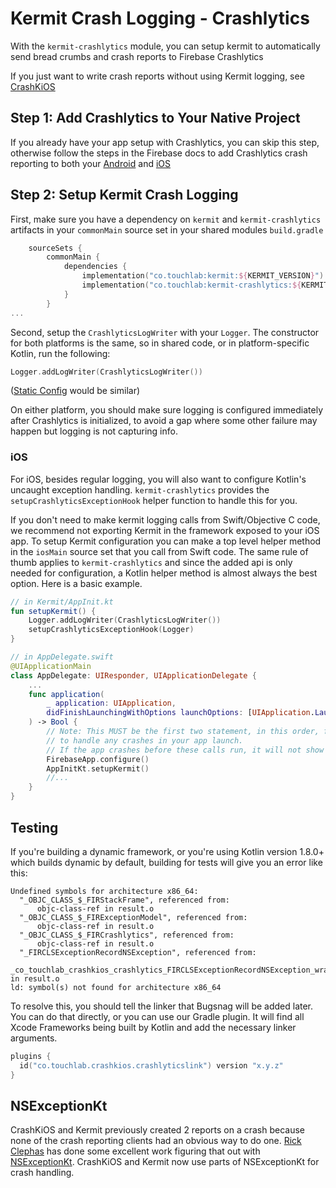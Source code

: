 # Kermit Crash Logging - Crashlytics

With the `kermit-crashlytics` module, you can setup kermit to automatically send bread crumbs and crash reports to 
Firebase Crashlytics

If you just want to write crash reports without using Kermit logging, see [CrashKiOS](https://github.com/touchlab/CrashKiOS)

## Step 1: Add Crashlytics to Your Native Project
If you already have your app setup with Crashlytics, you can skip this step, otherwise follow the steps in the Firebase 
docs to add Crashlytics crash reporting to both your [Android](https://firebase.google.com/docs/crashlytics/get-started?authuser=0&platform=android) 
and [iOS](https://firebase.google.com/docs/crashlytics/get-started?authuser=0&platform=ios) 

## Step 2: Setup Kermit Crash Logging 
First, make sure you have a dependency on `kermit` and `kermit-crashlytics` artifacts in your `commonMain` source set in 
your shared modules `build.gradle`
```kotlin
    sourceSets {
        commonMain {
            dependencies {
                implementation("co.touchlab:kermit:${KERMIT_VERSION}")
                implementation("co.touchlab:kermit-crashlytics:${KERMIT_VERSION}")
            }
        }
...
```

Second, setup the `CrashlyticsLogWriter` with your `Logger`. The constructor for both platforms is the same, so in 
shared code, or in platform-specific Kotlin, run the following:

```kotlin
Logger.addLogWriter(CrashlyticsLogWriter())
```

([Static Config](../Kermit#local-configuration) would be similar)

On either  platform, you should make sure logging is configured immediately after Crashlytics is initialized, to avoid 
a gap where some other failure may happen but logging is not capturing info.

### iOS

For iOS, besides regular logging, you will also want to configure Kotlin's uncaught exception handling. `kermit-crashlytics` 
provides the `setupCrashlyticsExceptionHook` helper function to handle this for you.

If you don't need to make kermit logging calls from Swift/Objective C code, we recommend not exporting Kermit in the 
framework exposed to your iOS app. To setup Kermit configuration you can make a top level helper method in
the `iosMain` source set that you call from Swift code. The same rule of thumb applies
to `kermit-crashlytics` and since the added api is only needed for configuration, a Kotlin helper method is
almost always the best option. Here is a basic example.

```kotlin
// in Kermit/AppInit.kt
fun setupKermit() {
    Logger.addLogWriter(CrashlyticsLogWriter())
    setupCrashlyticsExceptionHook(Logger)
}
```

```swift
// in AppDelegate.swift
@UIApplicationMain
class AppDelegate: UIResponder, UIApplicationDelegate {
    ...
    func application(
        _ application: UIApplication, 
        didFinishLaunchingWithOptions launchOptions: [UIApplication.LaunchOptionsKey: Any]?
    ) -> Bool {
        // Note: This MUST be the first two statement, in this order, for Kermit and Crashlytics
        // to handle any crashes in your app launch. 
        // If the app crashes before these calls run, it will not show up properly in the dashboard
        FirebaseApp.configure()
        AppInitKt.setupKermit()
        //...
    }
}
```

## Testing

If you're building a dynamic framework, or you're using Kotlin version 1.8.0+ which builds dynamic by default,
building for tests will give you an error like this:
```shell
Undefined symbols for architecture x86_64:
  "_OBJC_CLASS_$_FIRStackFrame", referenced from:
      objc-class-ref in result.o
  "_OBJC_CLASS_$_FIRExceptionModel", referenced from:
      objc-class-ref in result.o
  "_OBJC_CLASS_$_FIRCrashlytics", referenced from:
      objc-class-ref in result.o
  "_FIRCLSExceptionRecordNSException", referenced from:
      _co_touchlab_crashkios_crashlytics_FIRCLSExceptionRecordNSException_wrapper0 in result.o
ld: symbol(s) not found for architecture x86_64
```
To resolve this, you should tell the linker that Bugsnag will be added later. You can do that directly, or you can use our Gradle plugin. It will find all Xcode Frameworks being built by Kotlin and add the necessary linker arguments.

```kotlin
plugins {
  id("co.touchlab.crashkios.crashlyticslink") version "x.y.z"
}
```

## NSExceptionKt

CrashKiOS and Kermit previously created 2 reports on a crash because none of the crash reporting clients had an obvious way to do one. [Rick Clephas](https://github.com/rickclephas) has done some excellent work figuring that out with [NSExceptionKt](https://github.com/rickclephas/NSExceptionKt). CrashKiOS and Kermit now use parts of NSExceptionKt for crash handling.